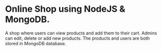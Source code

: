 # Online Shop using NodeJS & MongoDB. 
A shop where users can view products and add them to their cart. Admins can edit, delete or add new products. The products and users are both stored in MongoDB database. 
